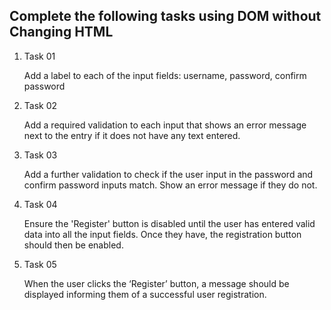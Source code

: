 ## Complete the following tasks using DOM without Changing HTML

1. Task 01

   Add a label to each of the input fields: username, password, confirm password

2. Task 02

   Add a required validation to each input that shows an error message next to the entry if it does not have any text entered.

3. Task 03

   Add a further validation to check if the user input in the password and confirm password inputs match. Show an error message if they do not.

4. Task 04

   Ensure the 'Register' button is disabled until the user has entered valid data into all the input fields. Once they have, the registration button should then be enabled.

5. Task 05

   When the user clicks the ‘Register’ button, a message should be displayed informing them of a successful user registration.
